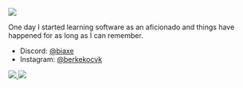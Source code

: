 ![](https://komarev.com/ghpvc/?username=berkegokce)

One day I started learning software as an aficionado and things have happened for as long as I can remember.

- Discord: [@biaxe](https://discord.com/users/347092047791915019)
- Instagram: [@berkekocvk](https://instagram.com/berkekocvk)

<a href="https://github.com/berkegokce">
  <img src="https://github-readme-stats.vercel.app/api?username=berkegokce&count_private=true&hide_border=true&show_icons=true&include_all_commits=true&bg_color=0d1117&title_color=df761c&text_color=FFFFFF&icon_color=df761c">
<img src="https://github-readme-stats.vercel.app/api/top-langs/?username=berkegokce&layout=compact&theme=nord&hide_border=true&bg_color=0d1117&border_radius=6&title_color=df761c">
</a>
